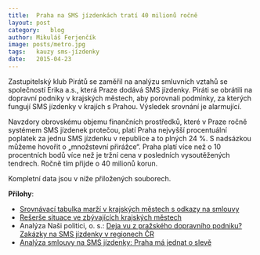 ```yaml
---
title:	Praha na SMS jízdenkách tratí 40 milionů ročně
layout:	post
category:	blog
author:	Mikuláš Ferjenčík
image: posts/metro.jpg
tags:	kauzy sms-jízdenky
date:	2015-04-23
---
```


Zastupitelský klub Pirátů se zaměřil na analýzu smluvních vztahů se společností Erika a.s., která Praze dodává SMS jízdenky. Piráti se obrátili na dopravní podniky v krajských městech, aby porovnali podmínky, za kterých fungují SMS jízdenky v krajích s Prahou. Výsledek srovnání je alarmující. 

Navzdory obrovskému objemu finančních prostředků, které v Praze ročně systémem SMS jízdenek protečou, platí Praha nejvyšší procentuální poplatek za jednu SMS jízdenku v republice a to plných 24 %. S nadsázkou můžeme hovořit o „množstevní přirážce“. Praha platí více než o 10 procentních bodů více než je tržní cena v posledních vysoutěžených tendrech. Ročně tím přijde o 40 milionů korun.

Kompletní data jsou v níže přiložených souborech.

**Přílohy**:

* [Srovnávací tabulka marží v krajských městech s odkazy na smlouvy][tabulka]
* [Rešerše situace ve zbývajících krajských městech][reserse]
* Analýza Naši politici, o. s.: [Deja vu z pražského dopravního podniku? Zakázky na SMS jízdenky v regionech ČR][nasi-politici]
* [Analýza smlouvy na SMS jízdenky: Praha má jednat o slevě][post]



[reserse]: /assets/pdf/reserse.pdf
[nasi-politici]: http://www.nasipolitici.cz/cs/kauzy/detail/99-kauza-sms-jizdenek-pokracuje/download/32-nasi-politici-o-s-analyza-zakazek-na-sluzbu-sms-jizdenkek-v-regionech-ceske-republiky-pdf
[tabulka]: /assets/pdf/marze.pdf
[post]: http://praha.pirati.cz/smlouva-na-sms-jizdenky.html
